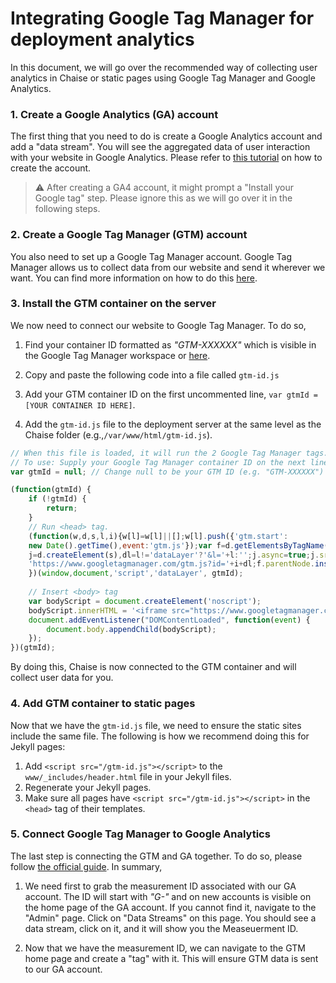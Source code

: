 
# Integrating Google Tag Manager for deployment analytics

In this document, we will go over the recommended way of collecting user analytics in Chaise or static pages using Google Tag Manager and Google Analytics.

### 1. Create a Google Analytics (GA) account

The first thing that you need to do is create a Google Analytics account and add a "data stream". You will see the aggregated data of user interaction with your website in Google Analytics. Please refer to [this tutorial](https://support.google.com/analytics/answer/9304153?sjid=17908509460315618267-NA) on how to create the account.

> :warning: After creating a GA4 account, it might prompt a "Install your Google tag" step. Please ignore this as we will go over it in the following steps.

### 2. Create a Google Tag Manager (GTM) account

You also need to set up a Google Tag Manager account. Google Tag Manager allows us to collect data from our website and send it wherever we want. You can find more information on how to do this [here](https://support.google.com/tagmanager/answer/6103696?sjid=17908509460315618267-NA).

### 3. Install the GTM container on the server

We now need to connect our website to Google Tag Manager. To do so,

1. Find your container ID formatted as _"GTM-XXXXXX"_ which is visible in the Google Tag Manager workspace or [here](https://tagmanager.google.com/).

2. Copy and paste the following code into a file called `gtm-id.js`


3. Add your GTM container ID on the first uncommented line, `var gtmId = [YOUR CONTAINER ID HERE]`.

4. Add the `gtm-id.js` file to the deployment server at the same level as the Chaise folder (e.g.,`/var/www/html/gtm-id.js`).

```js
// When this file is loaded, it will run the 2 Google Tag Manager tags.
// To use: Supply your Google Tag Manager container ID on the next line.
var gtmId = null; // Change null to be your GTM ID (e.g. "GTM-XXXXXX")

(function(gtmId) {
    if (!gtmId) {
        return;
    }
    // Run <head> tag.
    (function(w,d,s,l,i){w[l]=w[l]||[];w[l].push({'gtm.start':
    new Date().getTime(),event:'gtm.js'});var f=d.getElementsByTagName(s)[0],
    j=d.createElement(s),dl=l!='dataLayer'?'&l='+l:'';j.async=true;j.src=
    'https://www.googletagmanager.com/gtm.js?id='+i+dl;f.parentNode.insertBefore(j,f);
    })(window,document,'script','dataLayer', gtmId);
    
    // Insert <body> tag
    var bodyScript = document.createElement('noscript');
    bodyScript.innerHTML = '<iframe src="https://www.googletagmanager.com/ns.html?id=' + gtmId + '" height="0" width="0" style="display:none;visibility:hidden"></iframe>';
    document.addEventListener("DOMContentLoaded", function(event) {
        document.body.appendChild(bodyScript);
    });
})(gtmId);
```


By doing this, Chaise is now connected to the GTM container and will collect user data for you.

### 4. Add GTM container to static pages

Now that we have the `gtm-id.js` file, we need to ensure the static sites include the same file. The following is how we recommend doing this for Jekyll pages:

1. Add `<script src="/gtm-id.js"></script>` to the `www/_includes/header.html` file in your Jekyll files. 
2. Regenerate your Jekyll pages.
3. Make sure all pages have `<script src="/gtm-id.js"></script>` in the `<head>` tag of their templates.


### 5. Connect Google Tag Manager to Google Analytics

The last step is connecting the GTM and GA together. To do so, please follow [the official guide](https://support.google.com/tagmanager/answer/9442095?hl=en). In summary, 

1. We need first to grab the measurement ID associated with our GA account. The ID will start with _"G-"_ and on new accounts is visible on the home page of the GA account. If you cannot find it, navigate to the "Admin" page. Click on "Data Streams" on this page. You should see a data stream, click on it, and it will show you the Measeuerment ID.

2. Now that we have the measurement ID, we can navigate to the GTM home page and create a "tag" with it. This will ensure GTM data is sent to our GA account.




